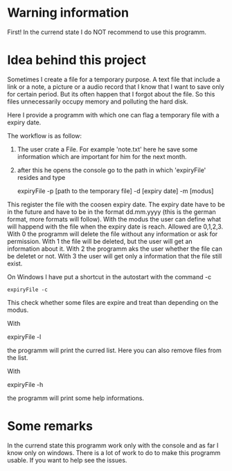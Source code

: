 # Warning information

First! In the currend state I do NOT recommend to use this programm.

# Idea behind this project

Sometimes I create a file for a temporary purpose. A text file that include a link or a note, a picture or a audio record that I know that I want to save only for certain period. But its often happen that I forgot about the file. So this files unnecessarily occupy memory and polluting the hard disk.

Here I provide a programm with which one can flag a temporary file with a expiry date.

The workflow is as follow: 

1) The user crate a File. For example 'note.txt' here he save some information which are important for him for the next month.

2) after this he opens the console go to the path in which 'expiryFile' resides and type 

    expiryFile -p \[path to the temporary file\] -d \[expiry date\] -m \[modus\]

This register the file with the coosen expiry date. The expiry date have to be in the future and have to be in the format dd.mm.yyyy (this is the german format, more formats will follow). With the modus the user can define what will happend with the file when the expiry date is reach. Allowed are 0,1,2,3. With 0 the programm will delete the file without any information or ask for permission. With 1 the file will be deleted, but the user will get an information about it. With 2 the programm aks the user whether the file can be deletet or not. With 3 the user will get only a information that the file still exist. 

On Windows I have put a shortcut in the autostart with the command -c 

    expiryFile -c

This check whether some files are  expire and treat than depending on the modus.

With 

expiryFile -l 

the programm will print the curred list. Here you can also remove files from the list.

With 

expiryFile -h

the programm will print some help informations. 

# Some remarks

In the currend state this programm work only with the console and as far I know only on windows. There is a lot of work to do to make this programm usable. If you want to help see the issues.  

